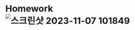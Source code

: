 # Homework![스크린샷 2023-11-07 101849](https://github.com/leejunhyun989898/Homework/assets/127359781/7e0ce573-3546-4a72-a626-d5430abdb82b)
